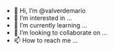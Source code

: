 - 👋 Hi, I’m @valverdemario
- 👀 I’m interested in ...
- 🌱 I’m currently learning ...
- 💞️ I’m looking to collaborate on ...
- 📫 How to reach me ...

<!---
valverdemario/valverdemario is a ✨ special ✨ repository because its `README.md` (this file) appears on your GitHub profile.
You can click the Preview link to take a look at your changes.
--->
